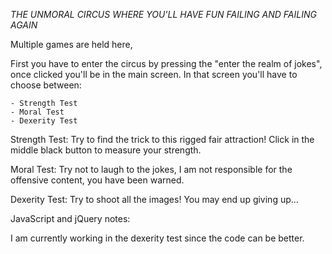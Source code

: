

*THE UNMORAL CIRCUS*
*WHERE YOU'LL HAVE FUN FAILING AND FAILING AGAIN*


Multiple games are held here,

First you have to enter the circus by pressing the "enter the realm of jokes", once clicked you'll be in the main screen.
In that screen you'll have to choose between:

	- Strength Test
	- Moral Test
	- Dexerity Test
Strength Test:
Try to find the trick to this rigged fair attraction! Click in the middle black button to measure your strength.

Moral Test:
Try not to laugh to the jokes, I am not responsible for the offensive content, you have been warned.

Dexerity Test:
Try to shoot all the images! You may end up giving up...


JavaScript and jQuery notes:

I am currently working in the dexerity test since the code can be better.


